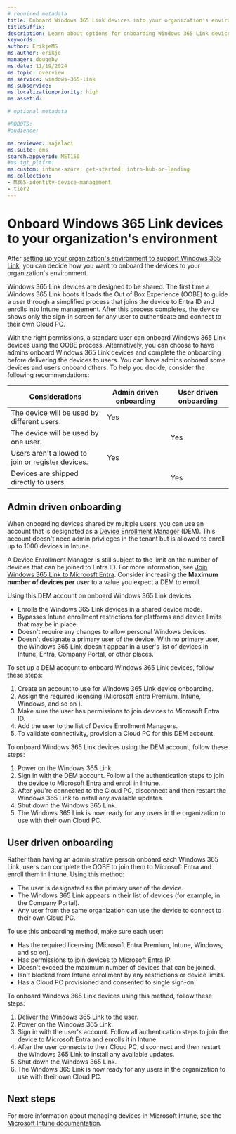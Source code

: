 ```yaml
---
# required metadata
title: Onboard Windows 365 Link devices into your organization's environment
titleSuffix:
description: Learn about options for onboarding Windows 365 Link devices into your organization's environment.
keywords:
author: ErikjeMS  
ms.author: erikje
manager: dougeby
ms.date: 11/19/2024
ms.topic: overview
ms.service: windows-365-link
ms.subservice:
ms.localizationpriority: high
ms.assetid: 

# optional metadata

#ROBOTS:
#audience:

ms.reviewer: sajelaci
ms.suite: ems
search.appverid: MET150
#ms.tgt_pltfrm:
ms.custom: intune-azure; get-started; intro-hub-or-landing
ms.collection:
- M365-identity-device-management
- tier2
---
```


# Onboard Windows 365 Link devices to your organization's environment

After [setting up your organization's environment to support Windows 365 Link](deployment-overview.md), you can decide how you want to onboard the devices to your organization's environment.

Windows 365 Link devices are designed to be shared. The first time a Windows 365 Link boots it loads the Out of Box Experience (OOBE) to guide a user through a simplified process that joins the device to Entra ID and enrolls into Intune management. After this process completes, the device shows only the sign-in screen for any user to authenticate and connect to their own Cloud PC.

With the right permissions, a standard user can onboard Windows 365 Link devices using the OOBE process. Alternatively, you can choose to have admins onboard Windows 365 Link devices and complete the onboarding before delivering the devices to users.  You can have admins onboard some devices and users onboard others. To help you decide, consider the following recommendations:

| Considerations | Admin driven onboarding | User driven onboarding |
| --- | --- | --- |
| The device will be used by different users. | Yes |  |
| The device will be used by one user. |  | Yes |
| Users aren't allowed to join or register devices.  | Yes |  |
| Devices are shipped directly to users. |  | Yes |

## Admin driven onboarding

When onboarding devices shared by multiple users, you can use an account that is designated as a [Device Enrollment Manager](/mem/intune/enrollment/device-enrollment-manager-enroll) (DEM). This account doesn't need admin privileges in the tenant but is allowed to enroll up to 1000 devices in Intune.

A Device Enrollment Manager is still subject to the limit on the number of devices that can be joined to Entra ID. For more information, see [Join Windows 365 Link to Microosft Entra](join-microsoft-entra.md). Consider increasing the **Maximum number of devices per user** to a value you expect a DEM to enroll.

Using this DEM account on onboard Windows 365 Link devices:

- Enrolls the Windows 365 Link devices in a shared device mode.
- Bypasses Intune enrollment restrictions for platforms and device limits that may be in place.
- Doesn't require any changes to allow personal Windows devices.
- Doesn't designate a primary user of the device. With no primary user, the Windows 365 Link doesn't appear in a user's list of devices in Intune, Entra, Company Portal, or other places.

To set up a DEM account to onboard Windows 365 Link devices, follow these steps:

1. Create an account to use for Windows 365 Link device onboarding.
2. Assign the required licensing (Microsoft Entra Premium, Intune, Windows, and so on ).
3. Make sure the user has permissions to join devices to Microsoft Entra ID.
4. Add the user to the list of Device Enrollment Managers.
5. To validate connectivity, provision a Cloud PC for this DEM account.

To onboard Windows 365 Link devices using the DEM account, follow these steps:

1. Power on the Windows 365 Link.
2. Sign in with the DEM account. Follow all the authentication steps to join the device to Microsoft Entra and enroll in Intune.
3. After you're connected to the Cloud PC, disconnect and then restart the Windows 365 Link to install any available updates.
4. Shut down the Windows 365 Link.
5. The Windows 365 Link is now ready for any users in the organization to use with their own Cloud PC.

## User driven onboarding

Rather than having an administrative person onboard each Windows 365 Link, users can complete the OOBE to join them to Microsoft Entra and enroll them in Intune. Using this method:

- The user is designated as the primary user of the device.
- The Windows 365 Link appears in their list of devices (for example, in the Company Portal).
- Any user from the same organization can use the device to connect to their own Cloud PC.

To use this onboarding method, make sure each user:

- Has the required licensing (Microsoft Entra Premium, Intune, Windows, and so on).
- Has permissions to join devices to Microsoft Entra IP.
- Doesn't exceed the maximum number of devices that can be joined.
- Isn't blocked from Intune enrollment by any restrictions or device limits.
- Has a Cloud PC provisioned and consented to single sign-on.

To onboard Windows 365 Link devices using this method, follow these steps:

1. Deliver the Windows 365 Link to the user.
2. Power on the Windows 365 Link.
3. Sign in with the user's account. Follow all authentication steps to join the device to Microsoft Entra and enrolls it in Intune.
4. After the user connects to their Cloud PC, disconnect and then restart the Windows 365 Link to install any available updates.
5. Shut down the Windows 365 Link.
6. The Windows 365 Link is now ready for any users in the organization to use with their own Cloud PC.

## Next steps

For more information about managing devices in Microsoft Intune, see the [Microsoft Intune documentation](/mem/intune/fundamentals/what-is-intune).
